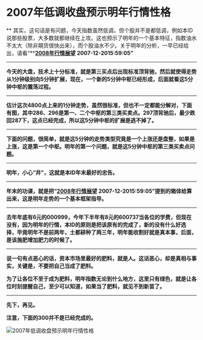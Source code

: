 2007年低调收盘预示明年行情性格
====

			

** 其实，这句话是有问题，今天指数虽然低调，但个股并不是都低调，例如本ID说那些股票，大多数就都继续在上攻。这也预示了明年的一个基本特征，指数油水不太大（除非期货很快出来），而个股油水不少。关于明年的分析，一早已经给出，请看“**[**2008年行情展望**](http://blog.sina.com.cn/s/blog_486e105c01007xa0.html) **2007-12-2015:59:05”**

** **

**今天的大盘，技术上十分标准，就是第三买点后出现标准顶背驰，然后就使得走势从1分钟级别向5分钟扩展，现在，一个新的5分钟中枢已经形成，后面就看这5分钟中枢的震荡过程。**

** **

**估计这次4800点上来的1分钟走势，虽然很标准，但也不一定都能分解对，下面有图，其中286、296是第一、二个中枢的第三类买卖点。297顶背驰后，最少跌回287下，这点已经完成，所以这5分钟中枢的扩展是逃不掉了。**

** **

**下面的问题，很简单，就是这5分钟的走势类型究竟是一个上涨还是盘整，如果是上涨，这是第一个中枢。明年的第一个问题，就是这5分钟中枢的第三类买卖点问题。**

** **

**明年，小心“井”，这就是本ID年末最好的忠告。**

** **

**年末的功课，就是把“**[**2008年行情展望**](http://blog.sina.com.cn/s/blog_486e105c01007xa0.html) **2007-12-2015:59:05”提到的箱体给算出来，这是明年走势的一个基本框架指导。**

** **

**去年年底有6元的000999，今年下半年有8元的600737当各位的学费，但现在没有，因为明年的行情，本ID的原则是把该原有的完成了，新的没有什么好选择，毕竟明年不是前两年，土都耕种了两三年，明年能收割好就是真本事，后面，是该施肥增加肥力的时候了。**

** **

**说一句有点恶心的话，资本市场里最好的肥料，就是人。这话恶心，却是真相与事实，关键是，不要把自己当成了肥料。**

**为了让各位不至于成为肥料，明年指数无论到什么地方，这里只有绿色，就是让各位时刻提醒自己，至少可以知道，如果当了肥料，就见不到新苗了。**

** **

**先下，再见。**

**注意，下面的300并不是已经完成的。**

![2007年低调收盘预示明年行情性格](http://simg.sinajs.cn/blog7style/images/common/sg_trans.gif)
